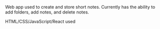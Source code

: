 Web app used to create and store short notes.
Currently has the ability to add folders, add notes, and delete notes.

HTML/CSS/JavaScript/React used
